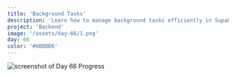 ```yaml
---
title: 'Background Tasks'
description: 'Learn how to manage background tasks efficiently in Supabase.'
project: 'Backend'
image: '/assets/day-66/1.png'
day: 66
color: '#6BBDD6'
---
```


![screenshot of Day 66 Progress](/assets/day-66/1.png)
